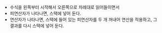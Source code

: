 - 수식을 왼쪽부터 시작해서 오른쪽으로 차례대로 읽어들이면서
- 피연산자가 나타나면, 스택에 넣어 둔다.
- 연산자가 나타나면, 스택에 들어 있는 피연산자를 두 개 꺼내어 연산을 적용하고, 그 결과를 다시 스택에 넣어 둔다.
